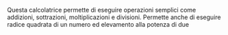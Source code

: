 Questa calcolatrice permette di eseguire operazioni semplici come addizioni, sottrazioni, moltiplicazioni e divisioni.
Permette anche di eseguire radice quadrata di un numero ed elevamento alla potenza di due
